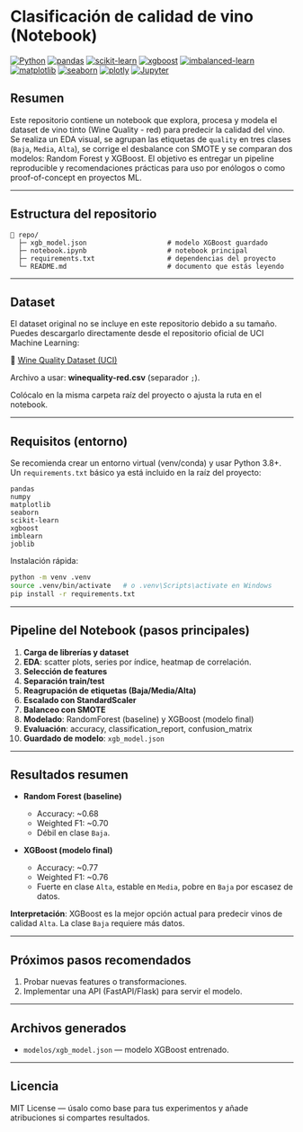 # Clasificación de calidad de vino (Notebook)

[![Python](https://img.shields.io/badge/Python-3.8%2B-blue)](https://www.python.org/)
[![pandas](https://img.shields.io/badge/pandas-%3E%3D1.3-0f4c81)](https://pandas.pydata.org/)
[![scikit-learn](https://img.shields.io/badge/scikit--learn-%3E%3D1.0-orange)](https://scikit-learn.org/)
[![xgboost](https://img.shields.io/badge/xgboost-%3E%3D1.6-red)](https://xgboost.readthedocs.io/)
[![imbalanced-learn](https://img.shields.io/badge/imbalanced--learn-SMOTE-lightgrey)](https://imbalanced-learn.org/)
[![matplotlib](https://img.shields.io/badge/matplotlib-%3E%3D3.4-CC2927)](https://matplotlib.org/)
[![seaborn](https://img.shields.io/badge/seaborn-%3E%3D0.11-purple)](https://seaborn.pydata.org/)
[![plotly](https://img.shields.io/badge/plotly-%3E%3D5.0-blueviolet)](https://plotly.com/)
[![Jupyter](https://img.shields.io/badge/Jupyter-notebook-orange)](https://jupyter.org/)

## Resumen

Este repositorio contiene un notebook que explora, procesa y modela el dataset de vino tinto (Wine Quality - red) para predecir la calidad del vino. Se realiza un EDA visual, se agrupan las etiquetas de `quality` en tres clases (`Baja`, `Media`, `Alta`), se corrige el desbalance con SMOTE y se comparan dos modelos: Random Forest y XGBoost. El objetivo es entregar un pipeline reproducible y recomendaciones prácticas para uso por enólogos o como proof-of-concept en proyectos ML.

---

## Estructura del repositorio

```
📁 repo/
  ├─ xgb_model.json                    # modelo XGBoost guardado
  ├─ notebook.ipynb                    # notebook principal
  ├─ requirements.txt                  # dependencias del proyecto
  └─ README.md                         # documento que estás leyendo
```

---

## Dataset

El dataset original no se incluye en este repositorio debido a su tamaño. Puedes descargarlo directamente desde el repositorio oficial de UCI Machine Learning:

🔗 [Wine Quality Dataset (UCI)](https://archive.ics.uci.edu/dataset/186/wine+quality)

Archivo a usar: **winequality-red.csv** (separador `;`).

Colócalo en la misma carpeta raíz del proyecto o ajusta la ruta en el notebook.

---

## Requisitos (entorno)

Se recomienda crear un entorno virtual (venv/conda) y usar Python 3.8+. Un `requirements.txt` básico ya está incluido en la raíz del proyecto:

```
pandas
numpy
matplotlib
seaborn
scikit-learn
xgboost
imblearn
joblib
```

Instalación rápida:

```bash
python -m venv .venv
source .venv/bin/activate   # o .venv\Scripts\activate en Windows
pip install -r requirements.txt
```

---

## Pipeline del Notebook (pasos principales)

1. **Carga de librerías y dataset**
2. **EDA**: scatter plots, series por índice, heatmap de correlación.
3. **Selección de features**
4. **Separación train/test**
5. **Reagrupación de etiquetas (Baja/Media/Alta)**
6. **Escalado con StandardScaler**
7. **Balanceo con SMOTE**
8. **Modelado**: RandomForest (baseline) y XGBoost (modelo final)
9. **Evaluación**: accuracy, classification\_report, confusion\_matrix
10. **Guardado de modelo**: `xgb_model.json`

---

## Resultados resumen

* **Random Forest (baseline)**

  * Accuracy: \~0.68
  * Weighted F1: \~0.70
  * Débil en clase `Baja`.

* **XGBoost (modelo final)**

  * Accuracy: \~0.77
  * Weighted F1: \~0.76
  * Fuerte en clase `Alta`, estable en `Media`, pobre en `Baja` por escasez de datos.

**Interpretación**: XGBoost es la mejor opción actual para predecir vinos de calidad `Alta`. La clase `Baja` requiere más datos.

---

## Próximos pasos recomendados

1. Probar nuevas features o transformaciones.
2. Implementar una API (FastAPI/Flask) para servir el modelo.

---

## Archivos generados

* `modelos/xgb_model.json` — modelo XGBoost entrenado.

---

## Licencia

MIT License — úsalo como base para tus experimentos y añade atribuciones si compartes resultados.
